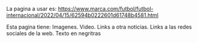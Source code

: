La pagina a usar es: https://www.marca.com/futbol/futbol-internacional/2022/04/15/62594b0222601d61748b4581.html

Esta pagina tiene:
Imagenes.
Video.
Links a otra noticias.
Links a las redes sociales de la web.
Texto en negritras